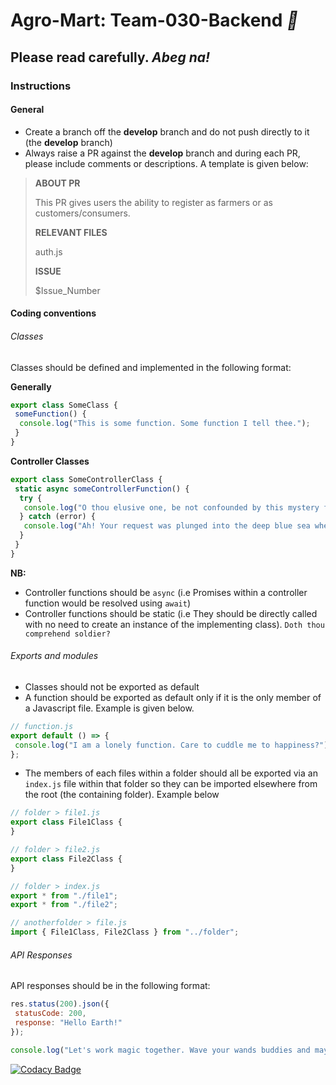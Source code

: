 # Agro-Mart: Team-030-Backend *:rocket:*

## Please read carefully. *Abeg na!*

### Instructions

#### General

-  Create a branch off the **develop** branch and do not push directly to it (the **develop** branch)
-  Always raise a PR against the **develop** branch and during each PR, please include comments or descriptions. A template is given below:

> **ABOUT PR**
>
> This PR gives users the ability to register as farmers or as customers/consumers.
>
> **RELEVANT FILES**
>
> auth.js
>
> **ISSUE**
>
> $Issue_Number

#### Coding conventions

###### Classes

Classes should be defined and implemented in the following format:

**Generally**

```js
export class SomeClass {
 someFunction() {
  console.log("This is some function. Some function I tell thee.");
 }
}
```

**Controller Classes**

```js
export class SomeControllerClass {
 static async someControllerFunction() {
  try {
   console.log("O thou elusive one, be not confounded by this mystery for it is made clear by the forces that this be nothing other than a controller function.");
  } catch (error) {
   console.log("Ah! Your request was plunged into the deep blue sea where Davy Jones would make a caricature of it but fear not my brave one, for thou mayest try again.");
  }
 }
}
```

**NB:** 

* Controller functions should be `async` (i.e Promises within a controller function would be resolved using `await`)
* Controller functions should be static (i.e They should be directly called with no need to create an instance of the implementing class). `Doth thou comprehend soldier?`

###### Exports and modules

* Classes should not be exported as default
* A function should be exported as default only if it is the only member of a Javascript file. Example is given below.

```js
// function.js
export default () => {
 console.log("I am a lonely function. Care to cuddle me to happiness?");
};
```
* The members of each files within a folder should all be exported via an `index.js` file within that folder so they can be imported elsewhere from the root (the containing folder). Example below

```js
// folder > file1.js
export class File1Class {
}
```

```js
// folder > file2.js
export class File2Class {
}
```

```js
// folder > index.js
export * from "./file1";
export * from "./file2";
```

```js
// anotherfolder > file.js
import { File1Class, File2Class } from "../folder";
```

###### API Responses

API responses should be in the following format:

```js
res.status(200).json({
 statusCode: 200,
 response: "Hello Earth!"
});
```

```js
console.log("Let's work magic together. Wave your wands buddies and may the force be with us.");
```

[![Codacy Badge](https://api.codacy.com/project/badge/Grade/e20c185539ad4701a0c579f933436d37)](https://app.codacy.com/gh/BuildForSDGCohort2/Team-030-Backend?utm_source=github.com&utm_medium=referral&utm_content=BuildForSDGCohort2/Team-030-Backend&utm_campaign=Badge_Grade_Settings)
